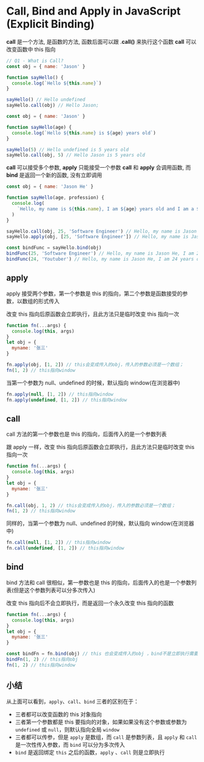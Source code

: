# Call, Bind and Apply in JavaScript (Explicit Binding)

**call** 是一个方法, 是函数的方法, 函数后面可以跟 .**call()** 来执行这个函数
**call** 可以改变函数中 this 指向

```js
// Q1 - What is Call?
const obj = { name: 'Jason' }

function sayHello() {
  console.log(`Hello ${this.name}`)
}

sayHello() // Hello undefined
sayHello.call(obj) // Hello Jason;
```

```js
const obj = { name: 'Jason' }

function sayHello(age) {
  console.log(`Hello ${this.name} is ${age} years old`)
}

sayHello(5) // Hello undefined is 5 years old
sayHello.call(obj, 5) // Hello Jason is 5 years old
```

**call** 可以接受多个参数, **apply** 只能接受一个参数
**call** 和 **apply** 会调用函数, 而 **bind** 是返回一个新的函数, 没有立即调用

```js
const obj = { name: 'Jason He' }

function sayHello(age, profession) {
  console.log(
    `Hello, my name is ${this.name}, I am ${age} years old and I am a ${profession}`
  )
}

sayHello.call(obj, 25, 'Software Engineer') // Hello, my name is Jason He, I am 25 years old and I am a Software Engineer
sayHello.apply(obj, [25, 'Software Engineer']) // Hello, my name is Jason He, I am 25 years old and I am a Software Engineer

const bindFunc = sayHello.bind(obj)
bindFunc(25, 'Software Engineer') // Hello, my name is Jason He, I am 25 years old and I am a Software Engineer
bindFunc(24, 'Youtuber') // Hello, my name is Jason He, I am 24 years old and I am a Youtuber
```

## apply

apply 接受两个参数，第一个参数是 this 的指向，第二个参数是函数接受的参数，以数组的形式传入

改变 this 指向后原函数会立即执行，且此方法只是临时改变 this 指向一次

```js
function fn(...args) {
  console.log(this, args)
}
let obj = {
  myname: '张三'
}

fn.apply(obj, [1, 2]) // this会变成传入的obj，传入的参数必须是一个数组；
fn(1, 2) // this指向window
```

当第一个参数为 null、undefined 的时候，默认指向 window(在浏览器中)

```js
fn.apply(null, [1, 2]) // this指向window
fn.apply(undefined, [1, 2]) // this指向window
```

## call

call 方法的第一个参数也是 this 的指向，后面传入的是一个参数列表

跟 apply 一样，改变 this 指向后原函数会立即执行，且此方法只是临时改变 this 指向一次

```js
function fn(...args) {
  console.log(this, args)
}
let obj = {
  myname: '张三'
}

fn.call(obj, 1, 2) // this会变成传入的obj，传入的参数必须是一个数组；
fn(1, 2) // this指向window
```

同样的，当第一个参数为 null、undefined 的时候，默认指向 window(在浏览器中)

```js
fn.call(null, [1, 2]) // this指向window
fn.call(undefined, [1, 2]) // this指向window
```

## bind

bind 方法和 call 很相似，第一参数也是 this 的指向，后面传入的也是一个参数列表(但是这个参数列表可以分多次传入)

改变 this 指向后不会立即执行，而是返回一个永久改变 this 指向的函数

```js
function fn(...args) {
  console.log(this, args)
}
let obj = {
  myname: '张三'
}

const bindFn = fn.bind(obj) // this 也会变成传入的obj ，bind不是立即执行需要执行一次
bindFn(1, 2) // this指向obj
fn(1, 2) // this指向window
```

## 小结

从上面可以看到，`apply`、`call`、`bind` 三者的区别在于：

- 三者都可以改变函数的 this 对象指向
- 三者第一个参数都是 this 要指向的对象，如果如果没有这个参数或参数为 `undefined` 或 `null`，则默认指向全局 `window`
- 三者都可以传参，但是 `apply` 是数组，而 `call` 是参数列表，且 `apply` 和 `call` 是一次性传入参数，而 `bind` 可以分为多次传入
- `bind` 是返回绑定 `this` 之后的函数，`apply` 、`call` 则是立即执行
